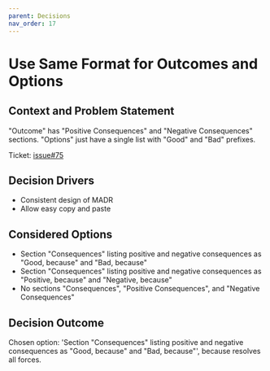 ```yaml
---
parent: Decisions
nav_order: 17
---
```

# Use Same Format for Outcomes and Options

## Context and Problem Statement

"Outcome" has "Positive Consequences" and "Negative Consequences" sections. "Options" just have a single list with "Good" and "Bad" prefixes.

Ticket: [issue#75](https://github.com/adr/madr/issues/75)

## Decision Drivers

* Consistent design of MADR
* Allow easy copy and paste

## Considered Options

* Section "Consequences" listing positive and negative consequences as "Good, because" and "Bad, because"
* Section "Consequences" listing positive and negative consequences as "Positive, because" and "Negative, because"
* No sections "Consequences", "Positive Consequences", and "Negative Consequences"

## Decision Outcome

Chosen option: 'Section "Consequences" listing positive and negative consequences as "Good, because" and "Bad, because"', because resolves all forces.
